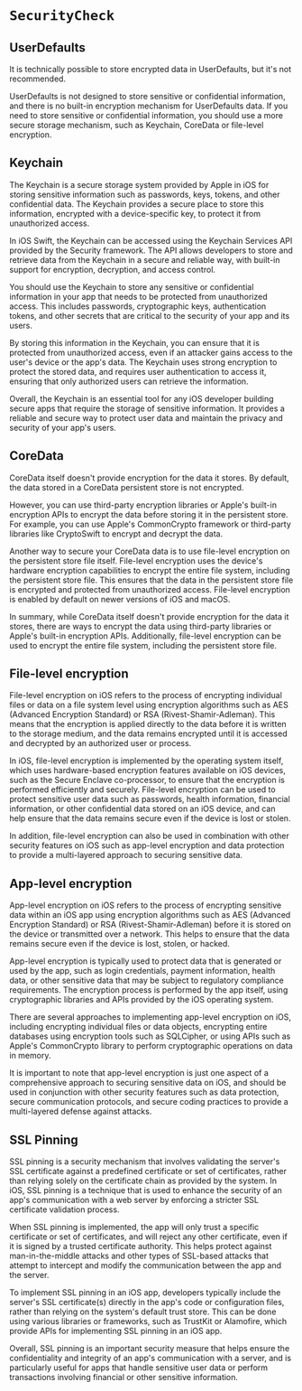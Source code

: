 # ``SecurityCheck``



## UserDefaults
It is technically possible to store encrypted data in UserDefaults, but it's not recommended.

UserDefaults is not designed to store sensitive or confidential information, and there is no built-in encryption mechanism for UserDefaults data. If you need to store sensitive or confidential information, you should use a more secure storage mechanism, such as Keychain, CoreData or file-level encryption.



## Keychain
The Keychain is a secure storage system provided by Apple in iOS for storing sensitive information such as passwords, keys, tokens, and other confidential data. The Keychain provides a secure place to store this information, encrypted with a device-specific key, to protect it from unauthorized access.

In iOS Swift, the Keychain can be accessed using the Keychain Services API provided by the Security framework. The API allows developers to store and retrieve data from the Keychain in a secure and reliable way, with built-in support for encryption, decryption, and access control.

You should use the Keychain to store any sensitive or confidential information in your app that needs to be protected from unauthorized access. This includes passwords, cryptographic keys, authentication tokens, and other secrets that are critical to the security of your app and its users.

By storing this information in the Keychain, you can ensure that it is protected from unauthorized access, even if an attacker gains access to the user's device or the app's data. The Keychain uses strong encryption to protect the stored data, and requires user authentication to access it, ensuring that only authorized users can retrieve the information.

Overall, the Keychain is an essential tool for any iOS developer building secure apps that require the storage of sensitive information. It provides a reliable and secure way to protect user data and maintain the privacy and security of your app's users.



## CoreData
CoreData itself doesn't provide encryption for the data it stores. By default, the data stored in a CoreData persistent store is not encrypted.

However, you can use third-party encryption libraries or Apple's built-in encryption APIs to encrypt the data before storing it in the persistent store. For example, you can use Apple's CommonCrypto framework or third-party libraries like CryptoSwift to encrypt and decrypt the data.

Another way to secure your CoreData data is to use file-level encryption on the persistent store file itself. File-level encryption uses the device's hardware encryption capabilities to encrypt the entire file system, including the persistent store file. This ensures that the data in the persistent store file is encrypted and protected from unauthorized access. File-level encryption is enabled by default on newer versions of iOS and macOS.

In summary, while CoreData itself doesn't provide encryption for the data it stores, there are ways to encrypt the data using third-party libraries or Apple's built-in encryption APIs. Additionally, file-level encryption can be used to encrypt the entire file system, including the persistent store file.



## File-level encryption
File-level encryption on iOS refers to the process of encrypting individual files or data on a file system level using encryption algorithms such as AES (Advanced Encryption Standard) or RSA (Rivest-Shamir-Adleman). This means that the encryption is applied directly to the data before it is written to the storage medium, and the data remains encrypted until it is accessed and decrypted by an authorized user or process.

In iOS, file-level encryption is implemented by the operating system itself, which uses hardware-based encryption features available on iOS devices, such as the Secure Enclave co-processor, to ensure that the encryption is performed efficiently and securely. File-level encryption can be used to protect sensitive user data such as passwords, health information, financial information, or other confidential data stored on an iOS device, and can help ensure that the data remains secure even if the device is lost or stolen.

In addition, file-level encryption can also be used in combination with other security features on iOS such as app-level encryption and data protection to provide a multi-layered approach to securing sensitive data.



## App-level encryption
App-level encryption on iOS refers to the process of encrypting sensitive data within an iOS app using encryption algorithms such as AES (Advanced Encryption Standard) or RSA (Rivest-Shamir-Adleman) before it is stored on the device or transmitted over a network. This helps to ensure that the data remains secure even if the device is lost, stolen, or hacked.

App-level encryption is typically used to protect data that is generated or used by the app, such as login credentials, payment information, health data, or other sensitive data that may be subject to regulatory compliance requirements. The encryption process is performed by the app itself, using cryptographic libraries and APIs provided by the iOS operating system.

There are several approaches to implementing app-level encryption on iOS, including encrypting individual files or data objects, encrypting entire databases using encryption tools such as SQLCipher, or using APIs such as Apple's CommonCrypto library to perform cryptographic operations on data in memory.

It is important to note that app-level encryption is just one aspect of a comprehensive approach to securing sensitive data on iOS, and should be used in conjunction with other security features such as data protection, secure communication protocols, and secure coding practices to provide a multi-layered defense against attacks.



## SSL Pinning
SSL pinning is a security mechanism that involves validating the server's SSL certificate against a predefined certificate or set of certificates, rather than relying solely on the certificate chain as provided by the system. In iOS, SSL pinning is a technique that is used to enhance the security of an app's communication with a web server by enforcing a stricter SSL certificate validation process.

When SSL pinning is implemented, the app will only trust a specific certificate or set of certificates, and will reject any other certificate, even if it is signed by a trusted certificate authority. This helps protect against man-in-the-middle attacks and other types of SSL-based attacks that attempt to intercept and modify the communication between the app and the server.

To implement SSL pinning in an iOS app, developers typically include the server's SSL certificate(s) directly in the app's code or configuration files, rather than relying on the system's default trust store. This can be done using various libraries or frameworks, such as TrustKit or Alamofire, which provide APIs for implementing SSL pinning in an iOS app.

Overall, SSL pinning is an important security measure that helps ensure the confidentiality and integrity of an app's communication with a server, and is particularly useful for apps that handle sensitive user data or perform transactions involving financial or other sensitive information.
